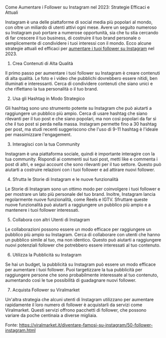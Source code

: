 Come Aumentare i Follower su Instagram nel 2023: Strategie Efficaci e Attuali

Instagram è una delle piattaforme di social media più popolari al mondo, con oltre un miliardo di utenti attivi ogni mese. Avere un seguito numeroso su Instagram può portare a numerose opportunità, sia che tu stia cercando di far crescere il tuo business, di costruire il tuo brand personale o semplicemente di condividere i tuoi interessi con il mondo. Ecco alcune strategie attuali ed efficaci per <a href="https://viralmarket.it/diventare-famosi-su-instagram/50-follower-instagram.html">aumentare i tuoi follower su Instagram</a> nel 2023.

1. Crea Contenuti di Alta Qualità

Il primo passo per aumentare i tuoi follower su Instagram è creare contenuti di alta qualità. Le foto e i video che pubblichi dovrebbero essere nitidi, ben illuminati e interessanti. Cerca di condividere contenuti che siano unici e che riflettano la tua personalità o il tuo brand.

2. Usa gli Hashtag in Modo Strategico

Gli hashtag sono uno strumento potente su Instagram che può aiutarti a raggiungere un pubblico più ampio. Cerca di usare hashtag che siano rilevanti per il tuo post e che siano popolari, ma non così popolari da far sì che il tuo post si perda nella massa. Instagram permette fino a 30 hashtag per post, ma studi recenti suggeriscono che l'uso di 9-11 hashtag è l'ideale per massimizzare l'engagement.

3. Interagisci con la tua Community

Instagram è una piattaforma sociale, quindi è importante interagire con la tua community. Rispondi ai commenti sui tuoi post, metti like e commenta i post di altri, e segui account che sono rilevanti per il tuo settore. Questo può aiutarti a costruire relazioni con i tuoi follower e ad attirare nuovi follower.

4. Sfrutta le Storie di Instagram e le nuove funzionalità

Le Storie di Instagram sono un ottimo modo per coinvolgere i tuoi follower e per mostrare un lato più personale del tuo brand. Inoltre, Instagram lancia regolarmente nuove funzionalità, come Reels e IGTV. Sfruttare queste nuove funzionalità può aiutarti a raggiungere un pubblico più ampio e a mantenere i tuoi follower interessati.

5. Collabora con altri Utenti di Instagram

Le collaborazioni possono essere un modo efficace per raggiungere un pubblico più ampio su Instagram. Cerca di collaborare con utenti che hanno un pubblico simile al tuo, ma non identico. Questo può aiutarti a raggiungere nuovi potenziali follower che potrebbero essere interessati al tuo contenuto.

6. Utilizza la Pubblicità su Instagram

Se hai un budget, la pubblicità su Instagram può essere un modo efficace per aumentare i tuoi follower. Puoi targetizzare la tua pubblicità per raggiungere persone che sono probabilmente interessate al tuo contenuto, aumentando così le tue possibilità di guadagnare nuovi follower.

7. Acquista Follower su Viralmarket

Un'altra strategia che alcuni utenti di Instagram utilizzano per aumentare rapidamente il loro numero di follower è acquistarli da servizi come Viralmarket. Questi servizi offrono pacchetti di follower, che possono variare da poche centinaia a diverse migliaia.

Fonte: https://viralmarket.it/diventare-famosi-su-instagram/50-follower-instagram.html
